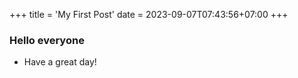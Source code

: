 +++
title = 'My First Post'
date = 2023-09-07T07:43:56+07:00
+++
### Hello everyone
- Have a great day!